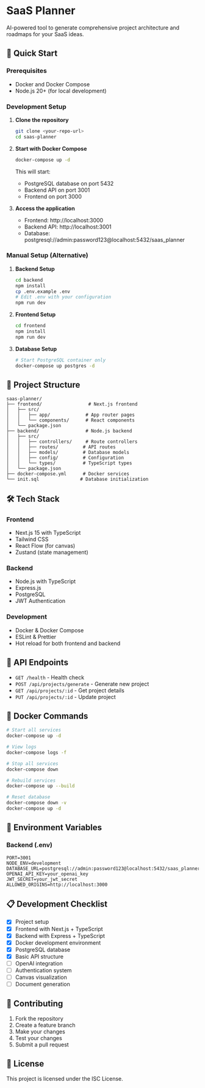 # SaaS Planner

AI-powered tool to generate comprehensive project architecture and roadmaps for your SaaS ideas.

## 🚀 Quick Start

### Prerequisites
- Docker and Docker Compose
- Node.js 20+ (for local development)

### Development Setup

1. **Clone the repository**
   ```bash
   git clone <your-repo-url>
   cd saas-planner
   ```

2. **Start with Docker Compose**
   ```bash
   docker-compose up -d
   ```

   This will start:
   - PostgreSQL database on port 5432
   - Backend API on port 3001
   - Frontend on port 3000

3. **Access the application**
   - Frontend: http://localhost:3000
   - Backend API: http://localhost:3001
   - Database: postgresql://admin:password123@localhost:5432/saas_planner

### Manual Setup (Alternative)

1. **Backend Setup**
   ```bash
   cd backend
   npm install
   cp .env.example .env
   # Edit .env with your configuration
   npm run dev
   ```

2. **Frontend Setup**
   ```bash
   cd frontend
   npm install
   npm run dev
   ```

3. **Database Setup**
   ```bash
   # Start PostgreSQL container only
   docker-compose up postgres -d
   ```

## 📁 Project Structure

```
saas-planner/
├── frontend/                 # Next.js frontend
│   ├── src/
│   │   ├── app/             # App router pages
│   │   └── components/      # React components
│   └── package.json
├── backend/                 # Node.js backend
│   ├── src/
│   │   ├── controllers/     # Route controllers
│   │   ├── routes/         # API routes
│   │   ├── models/         # Database models
│   │   ├── config/         # Configuration
│   │   └── types/          # TypeScript types
│   └── package.json
├── docker-compose.yml      # Docker services
└── init.sql               # Database initialization
```

## 🛠 Tech Stack

### Frontend
- Next.js 15 with TypeScript
- Tailwind CSS
- React Flow (for canvas)
- Zustand (state management)

### Backend
- Node.js with TypeScript
- Express.js
- PostgreSQL
- JWT Authentication

### Development
- Docker & Docker Compose
- ESLint & Prettier
- Hot reload for both frontend and backend

## 📝 API Endpoints

- `GET /health` - Health check
- `POST /api/projects/generate` - Generate new project
- `GET /api/projects/:id` - Get project details
- `PUT /api/projects/:id` - Update project

## 🐳 Docker Commands

```bash
# Start all services
docker-compose up -d

# View logs
docker-compose logs -f

# Stop all services
docker-compose down

# Rebuild services
docker-compose up --build

# Reset database
docker-compose down -v
docker-compose up -d
```

## 🔧 Environment Variables

### Backend (.env)
```env
PORT=3001
NODE_ENV=development
DATABASE_URL=postgresql://admin:password123@localhost:5432/saas_planner
OPENAI_API_KEY=your_openai_key
JWT_SECRET=your_jwt_secret
ALLOWED_ORIGINS=http://localhost:3000
```

## 📋 Development Checklist

- [x] Project setup
- [x] Frontend with Next.js + TypeScript
- [x] Backend with Express + TypeScript
- [x] Docker development environment
- [x] PostgreSQL database
- [x] Basic API structure
- [ ] OpenAI integration
- [ ] Authentication system
- [ ] Canvas visualization
- [ ] Document generation

## 🤝 Contributing

1. Fork the repository
2. Create a feature branch
3. Make your changes
4. Test your changes
5. Submit a pull request

## 📄 License

This project is licensed under the ISC License.
